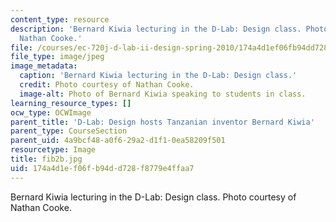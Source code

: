```yaml
---
content_type: resource
description: 'Bernard Kiwia lecturing in the D-Lab: Design class. Photo courtesy of
  Nathan Cooke.'
file: /courses/ec-720j-d-lab-ii-design-spring-2010/174a4d1ef06fb94dd728f8779e4ffaa7_fib2b.jpg
file_type: image/jpeg
image_metadata:
  caption: 'Bernard Kiwia lecturing in the D-Lab: Design class.'
  credit: Photo courtesy of Nathan Cooke.
  image-alt: Photo of Bernard Kiwia speaking to students in class.
learning_resource_types: []
ocw_type: OCWImage
parent_title: 'D-Lab: Design hosts Tanzanian inventor Bernard Kiwia'
parent_type: CourseSection
parent_uid: 4a9bcf48-a0f6-29a2-d1f1-0ea58209f501
resourcetype: Image
title: fib2b.jpg
uid: 174a4d1e-f06f-b94d-d728-f8779e4ffaa7
---
```

Bernard Kiwia lecturing in the D-Lab: Design class. Photo courtesy of Nathan Cooke.

